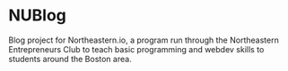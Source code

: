 NUBlog
=======

Blog project for Northeastern.io, a program run through the Northeastern Entrepreneurs Club 
to teach basic programming and webdev skills to students around the Boston area.
